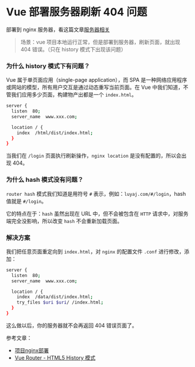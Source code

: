 # Vue 部署服务器刷新 404 问题

部署到 nginx 服务器，看这篇文章[服务器相关](https://github.com/luyaJ/YayaBook/blob/master/Note/%E5%9F%BA%E7%A1%80%E7%9F%A5%E8%AF%86/%E6%9C%8D%E5%8A%A1%E5%99%A8%E7%9B%B8%E5%85%B3.md)

> 场景：vue 项目本地运行正常，但是部署到服务器，刷新页面，就出现 404 错误。（只在 history 模式下出现该问题）

### 为什么 history 模式下有问题？

Vue 属于单页面应用（single-page application），而 SPA 是一种网络应用程序或网站的模型，所有用户交互是通过动态重写当前页面。在 Vue 中我们知道，不管我们应用多少页面，构建物产出都是一个 `index.html`。

```bash
server {
  listen  80;
  server_name  www.xxx.com;

  location / {
    index  /html/dist/index.html;
  }
}
```

当我们在 `/login` 页面执行刷新操作，`nginx location` 是没有配置的，所以会出现 404。

### 为什么 hash 模式没有问题？

`router hash` 模式我们知道是用符号 `#` 表示，例如：`luyaj.com/#/login`，hash 值就是 `#/login`。

它的特点在于：`hash` 虽然出现在 URL 中，但不会被包含在 `HTTP` 请求中，对服务端完全没影响，所以改变 `hash` 不会重新加载页面。

### 解决方案

我们把任意页面重定向到 `index.html`，对 `nginx` 的配置文件 `.conf` 进行修改，添加：

```bash
server {
  listen  80;
  server_name  www.xxx.com;

  location / {
    index  /data/dist/index.html;
    try_files $uri $uri/ /index.html;
  }
}
```

这么做以后，你的服务器就不会再返回 404 错误页面了。

参考文章：

* [项目nginx部署](https://juejin.cn/post/6844903872637632525)
* [Vue Router -  HTML5 History 模式](https://router.vuejs.org/zh/guide/essentials/history-mode.html#%E5%90%8E%E7%AB%AF%E9%85%8D%E7%BD%AE%E4%BE%8B%E5%AD%90)